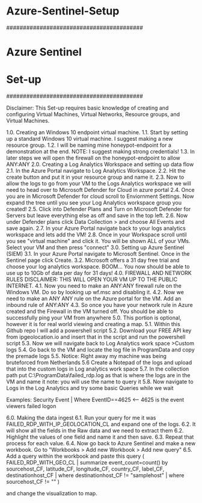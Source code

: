 # Azure-Sentinel-Setup

#########################################
#              Azure Sentinel           #
#                  Set-up               #
#########################################

Disclaimer: This Set-up requires basic knowledge of creating and configuring Virtual Machines, Virtual Networks, Resource groups, and Virtual Machines.

1.0. Creating an Windows 10 endpoint virtual machine.
  1.1. Start by setting up a standard Windows 10 virtual machine. I suggest making a new resource group.
  1.2. I will be naming mine honeypot-endpoint for a demonstration at the end. NOTE: I suggest making strong credentials!
  1.3. In later steps we will open the firewall on the honeypot-endpoint to allow ANY:ANY
2.0. Creating a Log Analytics Workspace and setting up data flow
  2.1. In the Azure Portal navigate to Log Analytics Workspace.
  2.2. Hit the create button and put it in your resource group and name it.
  2.3. Now to allow the logs to go from your VM to the Logs Analytics workspace we will need to head over to Microsoft Defender for Cloud in azure portal
  2.4. Once you are in Microsoft Defender for cloud scroll to Enviornment Settings. Now expand the tree until you see your Log Analytics workspace group you created!
  2.5. Click into Defender Plans and Turn on Microsoft Defender for Servers but leave everything else as off and save in the top left.
  2.6. Now under Defender plans click Data Collection > and choose All Events and save again.
  2.7. In your Azure Portal navigate back to your logs analytics workspace and lets add the VM!
  2.8. Once in your Workspace scroll until you see "virtual machine" and click it. You will be shown ALL of your VMs. Select your VM and then press "connect"
3.0. Setting up Azure Sentinel (SIEM)
  3.1. In your Azure Portal navigate to Microsoft Sentinel. Once in the Sentinel page click Create.
  3.2. Microsoft offers a 31 day free trial and choose your log analytics workspace. BOOM... You now should be able to use up to 10Gb of data per day for 31 days!
4.0. FIREWALL AND NETWORK RULES DISCLAIMER: THIS WILL OPEN YOUR VM UP TO THE PUBLIC INTERNET.
  4.1. Now you need to make an ANY:ANY firewall rule on the Windows VM. Do so by looking up wf.msc and disabling it. 
  4.2. Now we need to make an ANY ANY rule on the Azure portal for the VM. Add an inbound rule of ANY:ANY
  4.3. So once you have your network rule in Azure created and the Firewall in the VM turned off. You should be able to successfully ping your VM from anywhere
5.0. This portion is optional, however it is for real world viewing and creating a map.
  5.1. Within this Github repo I will add a powershell script 
  5.2. Download your FREE API key from ipgeolocation.io and insert that in the script and run the powershell script
  5.3. Now we will navigate back to Log Analytics work space >Custom logs
  5.4. Go back to the VM and locate the log file in ProgramData and copy the premade logs
  5.5. Notice: Right away my machine was being bruteforced from Netherlands
  5.6 Create a Notepad of the logs and upload that into the custom logs in Log analytics work space
  5.7. In the collection path put C:\ProgramData\failed_rdp.log as that is where the logs are in the VM and name it note: you will use the name to query it
  5.8. Now navigate to Logs in the Log Analytics and try some basic Queries while we wait
  
  Examples: Security Event | Where EventID==4625  <-- 4625 is the event viewers failed logon
  
6.0. Making the data ingest
  6.1. Run your query for me it was FAILED_RDP_WITH_IP_GEOLOCATION_CL and expand one of the logs.
  6.2. It will show all the fields in the Raw data and we need to extract them
  6.2. Highlight the values of one field and name it and then save.
  6.3. Repeat that process for each value.
  6.4. Now go back to Azure Sentinel and make a new workbook. Go to "Workbooks > Add new Workbook > Add new query"
  6.5. Add a query within the workbook and paste this query ( FAILED_RDP_WITH_GEO_CL | summarize event_count=count() by sourcehost_CF, latitude_CF, longitude_CF,         country_CF, label_CF, destinationhost_CF
| where destinationhost_CF != "samplehost"
| where sourcehost_CF != "" )

and change the visualization to map.






  

  
  
  
  
